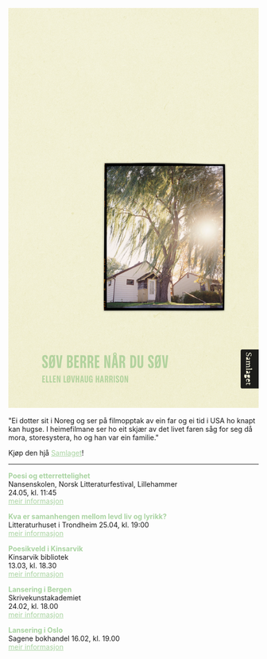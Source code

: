 ![Omslag](docs/assets/Harrison_tilnett.png)

"Ei dotter sit i Noreg og ser på filmopptak av ein far og ei tid i USA ho knapt kan hugse. I heimefilmane ser ho eit skjær av det livet faren såg for seg då mora, storesystera, ho og han var ein familie."
  
Kjøp den hjå <a href="https://samlaget.no/collections/varens-boker-2023/products/sov-berre-nar-du-sov-1" style="color:#a8d3a0;">Samlaget</a>!

---

<b style="color:#a8d3a0;">Poesi og etterrettelighet</b>   
Nansenskolen, Norsk Litteraturfestival, Lillehammer   
24.05, kl. 11:45  
<a href="https://fb.me/e/VHgzKUDO" style="color:#a8d3a0;">meir informasjon</a>    

<b style="color:#a8d3a0;">Kva er samanhengen mellom levd liv og lyrikk?</b>  
Litteraturhuset i Trondheim
25.04, kl. 19:00  
<a href="https://fb.me/e/VHgzKUDO" style="color:#a8d3a0;">meir informasjon</a>  

<b style="color:#a8d3a0;">Poesikveld i Kinsarvik</b>  
Kinsarvik bibliotek  
13.03, kl. 18.30  
<a href="https://fb.me/e/3l3sRTlcf" style="color:#a8d3a0;">meir informasjon</a>  

<b style="color:#a8d3a0;">Lansering i Bergen</b>  
Skrivekunstakademiet  
24.02, kl. 18.00  
<a href="https://fb.me/e/7NlwTMhiS" style="color:#a8d3a0;">meir informasjon</a>  

<b style="color:#a8d3a0;">Lansering i Oslo</b>   
Sagene bokhandel 
16.02, kl. 19.00   
<a href="https://fb.me/e/3mRjyNnb7" style="color:#a8d3a0;">meir informasjon</a>  
